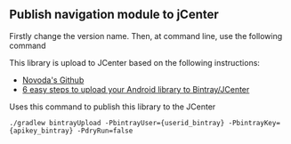 ## Publish navigation module to jCenter

Firstly change the version name. Then, at command line, use the
following command

This library is upload to JCenter based on the following instructions:


- [Novoda's Github](https://github.com/novoda/bintray-release)
- [6 easy steps to upload your Android library to Bintray/JCenter](https://medium.com/@anitaa_1990/6-easy-steps-to-upload-your-android-library-to-bintray-jcenter-59e6030c8890)

Uses this command to publish this library to the JCenter

    ./gradlew bintrayUpload -PbintrayUser={userid_bintray} -PbintrayKey={apikey_bintray} -PdryRun=false
